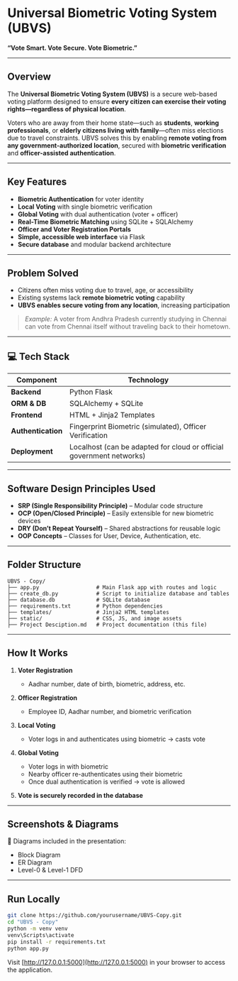 # Universal Biometric Voting System (UBVS)

**“Vote Smart. Vote Secure. Vote Biometric.”**

---

## Overview

The **Universal Biometric Voting System (UBVS)** is a secure web-based voting platform designed to ensure **every citizen can exercise their voting rights—regardless of physical location**.

Voters who are away from their home state—such as **students**, **working professionals**, or **elderly citizens living with family**—often miss elections due to travel constraints. UBVS solves this by enabling **remote voting from any government-authorized location**, secured with **biometric verification** and **officer-assisted authentication**.

---

## Key Features

* **Biometric Authentication** for voter identity
* **Local Voting** with single biometric verification
* **Global Voting** with dual authentication (voter + officer)
* **Real-Time Biometric Matching** using SQLite + SQLAlchemy
* **Officer and Voter Registration Portals**
* **Simple, accessible web interface** via Flask
* **Secure database** and modular backend architecture

---

## Problem Solved

* Citizens often miss voting due to travel, age, or accessibility
* Existing systems lack **remote biometric voting** capability
* **UBVS enables secure voting from any location**, increasing participation

> *Example:* A voter from Andhra Pradesh currently studying in Chennai can vote from Chennai itself without traveling back to their hometown.

---

## 💻 Tech Stack

| Component          | Technology                                                           |
| ------------------ | -------------------------------------------------------------------- |
| **Backend**        | Python Flask                                                         |
| **ORM & DB**       | SQLAlchemy + SQLite                                                  |
| **Frontend**       | HTML + Jinja2 Templates                                              |
| **Authentication** | Fingerprint Biometric (simulated), Officer Verification              |
| **Deployment**     | Localhost (can be adapted for cloud or official government networks) |

---

## Software Design Principles Used

* **SRP (Single Responsibility Principle)** – Modular code structure
* **OCP (Open/Closed Principle)** – Easily extensible for new biometric devices
* **DRY (Don’t Repeat Yourself)** – Shared abstractions for reusable logic
* **OOP Concepts** – Classes for User, Device, Authentication, etc.

---

## Folder Structure

```
UBVS - Copy/
├── app.py                  # Main Flask app with routes and logic
├── create_db.py            # Script to initialize database and tables
├── database.db             # SQLite database
├── requirements.txt        # Python dependencies
├── templates/              # Jinja2 HTML templates
├── static/                 # CSS, JS, and image assets
├── Project Desciption.md   # Project documentation (this file)
```

---

## How It Works

1. **Voter Registration**

   * Aadhar number, date of birth, biometric, address, etc.

2. **Officer Registration**

   * Employee ID, Aadhar number, and biometric verification

3. **Local Voting**

   * Voter logs in and authenticates using biometric → casts vote

4. **Global Voting**

   * Voter logs in with biometric
   * Nearby officer re-authenticates using their biometric
   * Once dual authentication is verified → vote is allowed

5. **Vote is securely recorded in the database**

---

## Screenshots & Diagrams

📌 Diagrams included in the presentation:

* Block Diagram
* ER Diagram
* Level-0 & Level-1 DFD

---

## Run Locally

```bash
git clone https://github.com/yourusername/UBVS-Copy.git
cd "UBVS - Copy"
python -m venv venv
venv\Scripts\activate
pip install -r requirements.txt
python app.py
```

Visit [http://127.0.0.1:5000](http://127.0.0.1:5000) in your browser to access the application.

